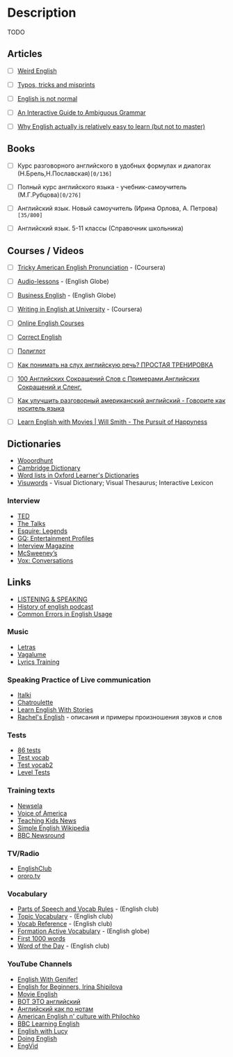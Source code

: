 # Description

TODO


## Articles

- [ ] [Weird English](https://www.nationalreview.com/magazine/2021/11/29/weird-english/)
- [ ] [Typos, tricks and misprints](https://aeon.co/essays/why-is-the-english-spelling-system-so-weird-and-inconsistent)
- [ ] [English is not normal](https://aeon.co/essays/why-is-english-so-weirdly-different-from-other-languages)
- [ ] [An Interactive Guide to Ambiguous Grammar](https://www.mcsweeneys.net/articles/an-interactive-guide-to-ambiguous-grammar)
- [ ] [Why English actually is relatively easy to learn (but not to master)](http://christopherwink.com/2018/11/05/english-easy-learn-john-mcwhorter-history-magnificent-bastard-tongue/)


## Books

- [ ] Курс разговорного английского в удобных формулах и диалогах (Н.Брель,Н.Пославская)`[0/136]`
- [ ] Полный курс английского языка - учебник-самоучитель (М.Г.Рубцова)`[0/276]`
- [ ] Английский язык. Новый самоучитель (Ирина Орлова, А. Петрова)`[35/800]`
- [ ] Английский язык. 5-11 классы (Справочник школьника)


## Courses / Videos

- [ ] [Tricky American English Pronunciation](https://www.coursera.org/learn/tricky-american-english-pronunciation) - (Coursera)
- [ ] [Audio-lessons](https://english-globe.ru/index.php?option=com_content&task=view&id=13&Itemid=17) - (English Globe)
- [ ] [Business English](https://english-globe.ru/index.php?option=com_content&task=category&sectionid=19&id=71&Itemid=92) - (English Globe)
- [ ] [Writing in English at University](https://www.coursera.org/learn/writing-english-university) - (Coursera)
- [ ] [Online English Courses](http://www.1-language.com/englishcourse/index.htm)
- [ ] [Correct English](http://www.correctenglish.ru/exercises/)
- [ ] [Полиглот](https://rutracker.org/forum/viewtopic.php?t=3918150)
- [ ] [Как понимать на слух английскую речь? ПРОСТАЯ ТРЕНИРОВКА](https://youtu.be/AOVBrB8ypkQ)
- [ ] [100 Английских Сокращений Слов с Примерами.Английских Сокращений и Сленг.](https://youtu.be/LVhcyGBLTEg)
- [ ] [Как улучшить разговорный американский английский - Говорите как носитель языка](https://youtu.be/m3g51xfopIE)
- [ ] [Learn English with Movies | Will Smith - The Pursuit of Happyness](https://youtu.be/pKoH9GkEKxQ)


## Dictionaries

- [Wooordhunt](https://wooordhunt.ru/)
- [Cambridge Dictionary](https://dictionary.cambridge.org/)
- [Word lists in Oxford Learner's Dictionaries](https://www.oxfordlearnersdictionaries.com/wordlist/)
- [Visuwords](https://visuwords.com/) - Visual Dictionary; Visual Thesaurus; Interactive Lexicon


### Interview

- [TED](http://www.ted.com/)
- [The Talks](https://the-talks.com/)
- [Esquire: Legends](https://www.esquire.com/what-ive-learned-legends/)
- [GQ: Entertainment Profiles](https://www.gq.com/about/entertainment-profiles-and-interviews)
- [Interview Magazine](https://www.interviewmagazine.com/)
- [McSweeney’s](https://www.mcsweeneys.net/columns/interviews-with-people-who-have-interesting-or-unusual-jobs)
- [Vox: Conversations](https://www.vox.com/conversations)


## Links

- [LISTENING & SPEAKING](http://www.rong-chang.com/listen.htm)
- [History of english podcast](https://historyofenglishpodcast.com/)
- [Common Errors in English Usage](https://brians.wsu.edu/common-errors/)


### Music

- [Letras](https://www.letras.mus.br/)
- [Vagalume](http://www.vagalume.com.br/)
- [Lyrics Training](http://lyricstraining.com)


### Speaking Practice of Live communication

- [Italki](http://www.italki.com/)
- [Chatroulette](http://chatroulette.com/)
- [Learn English With Stories](https://deepenglish.com/blog/)
- [Rachel's English](http://rachelsenglish.com/) - описания и примеры произношения звуков и слов


### Tests

- [86 tests](http://english03.ru/testy)
- [Test vocab](http://testyourvocab.com/)
- [Test vocab2](https://my.vocabularysize.com/)
- [Level Tests](http://www.englishjet.com/english_courses_files/tests.htm)


### Training texts

- [Newsela](https://newsela.com/)
- [Voice of America](https://learningenglish.voanews.com/)
- [Teaching Kids News](https://teachingkidsnews.com/)
- [Simple English Wikipedia](https://simple.wikipedia.org/)
- [BBC Newsround](https://www.bbc.co.uk/newsround)


### TV/Radio

- [EnglishClub](https://www.englishclub.com/listening/radio.htm)
- [ororo.tv](http://ororo.tv/)


### Vocabulary

- [Parts of Speech and Vocab Rules](https://www.englishclub.com/vocabulary/parts-of-speech.htm) - (English club)
- [Topic Vocabulary](https://www.englishclub.com/vocabulary/topic.htm) - (English club)
- [Vocab Reference](https://www.englishclub.com/vocabulary/reference.htm) - (English club)
- [Formation Active Vocabulary](http://www.english-globe.ru/index.php?option=com_content&task=category&sectionid=18&id=72&Itemid=88) - (English globe)
- [First 1000 words](http://english03.ru/knigi/first1000words.html)
- [Word of the Day](https://www.englishclub.com/vocabulary/word-of-the-day.htm) - (English club)


### YouTube Channels

- [English With Genifer!](http://www.youtube.com/user/JenniferESL)
- [English for Beginners, Irina Shipilova](https://youtube.com/playlist?list=PLWZ63a6zsYpi5KB3pMeFBxofCQpx7ymPe)
- [Movie English](https://www.youtube.com/channel/UC8Io7LK1rOICcXJh4Y4LUTg)
- [ВОТ ЭТО английский](https://www.youtube.com/c/%D0%92%D0%9E%D0%A2%D0%AD%D0%A2%D0%9E/featured)
- [Английский как по нотам](http://www.youtube.com/user/krutopridumal)
- [American English n' culture with Philochko](http://www.youtube.com/user/philochko)
- [BBC Learning English](https://www.youtube.com/user/bbclearningenglish/featured)
- [English with Lucy](https://www.youtube.com/channel/UCz4tgANd4yy8Oe0iXCdSWfA)
- [Doing English](https://www.youtube.com/user/doingenglishDOTcom)
- [EngVid](https://www.youtube.com/user/engvidenglish)
